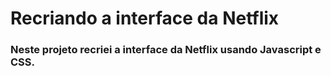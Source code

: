 # Recriando a interface da Netflix
### Neste projeto recriei a interface da Netflix usando Javascript e CSS.
